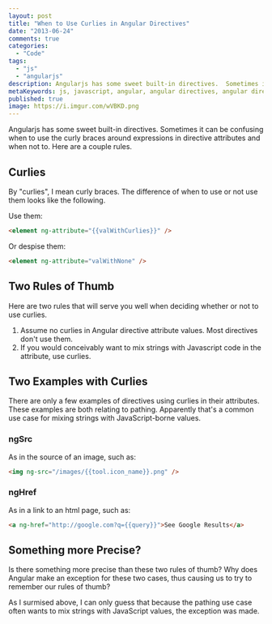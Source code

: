 ```yaml
---
layout: post
title: "When to Use Curlies in Angular Directives"
date: "2013-06-24"
comments: true
categories:
  - "Code"
tags:
  - "js"
  - "angularjs"
description: Angularjs has some sweet built-in directives.  Sometimes it can be confusing when to use the curly braces around expressions in directive attributes and when not to.  Here are a couple rules.
metaKeywords: js, javascript, angular, angular directives, angular direct curlies, curly braces
published: true
image: https://i.imgur.com/wVBKD.png
---
```


Angularjs has some sweet built-in directives.  Sometimes it can be confusing when to use the curly braces around expressions in directive attributes and when not to.  Here are a couple rules.

<!--more-->

## Curlies

By "curlies", I mean curly braces.  The difference of when to use or not use them looks like the following.

Use them:

```html
<element ng-attribute="{{valWithCurlies}}" />
```

Or despise them:

```html
<element ng-attribute="valWithNone" />
```

## Two Rules of Thumb

Here are two rules that will serve you well when deciding whether or not to use curlies.

1. Assume no curlies in Angular directive attribute values.  Most directives don't use them.
2. If you would conceivably want to mix strings with Javascript code in the attribute, use curlies.

## Two Examples with Curlies

There are only a few examples of directives using curlies in their attributes.  These examples are both relating to pathing.  Apparently that's a common use case for mixing strings with JavaScript-borne values.

### ngSrc

As in the source of an image, such as:

```html
<img ng-src="/images/{{tool.icon_name}}.png" />
```

### ngHref

As in a link to an html page, such as:

```html
<a ng-href="http://google.com?q={{query}}">See Google Results</a>
```

## Something more Precise?

Is there something more precise than these two rules of thumb?  Why does Angular make an exception for these two cases, thus causing us to try to remember our rules of thumb?

As I surmised above, I can only guess that because the pathing use case often wants to mix strings with JavaScript values, the exception was made.

